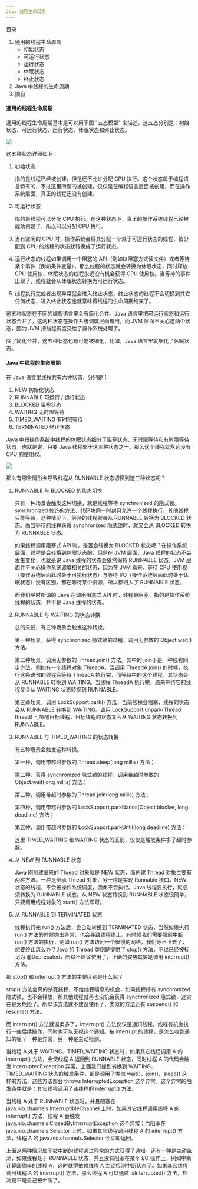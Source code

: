 ```yaml
---
Java 线程生命周期
---
```


目录

1. 通用的线程生命周期
   - 初始状态
   - 可运行状态
   - 运行状态
   - 休眠状态
   - 终止状态
2. Java 中线程的生命周期
3. 摘自

#### 通用的线程生命周期

通用的线程生命周期基本是可以用下图 "五态模型" 来描述。这五态分别是：初始状态、可运行状态、运行状态、休眠状态和终止状态。

![](https://i.loli.net/2019/03/19/5c903a489f3c7.png)

这五种状态详细如下：

1. 初始状态

   指的是线程已经被创建，但是还不允许分配 CPU 执行。这个状态属于编程语言特有的，不过这里所谓的被创建，仅仅是在编程语言层面被创建，而在操作系统层面，真正的线程还没有创建。

2. 可运行状态

   指的是线程可以分配 CPU 执行。在这种状态下，真正的操作系统线程已经被成功创建了，所以可以分配 CPU 执行。

3. 当有空闲的 CPU 时，操作系统会将其分配一个处于可运行状态的线程，被分配到 CPU 的线程的状态就转换成了运行状态。

4. 运行状态的线程如果调用一个阻塞的 API（例如以阻塞方式读文件）或者等待某个事件（例如条件变量），那么线程的状态就会转换为休眠状态，同时释放 CPU 使用权，休眠状态的线程永远没有机会获得 CPU 使用权。当等待的事件出现了，线程就会从休眠状态转换为可运行状态。

5. 线程执行完或者出现异常就会进入终止状态，终止状态的线程不会切换到其它任何状态，进入终止状态也就意味着线程的生命周期结束了。

这五种状态在不同的编程语言里会有简化合并。Java 语言里把可运行状态和运行状态合并了，这两种状态在操作系统调度层面有用，而 JVM 层面不关心这两个状态，因为 JVM 把线程调度交给了操作系统处理了。

除了简化合并，这五种状态也有可能被细化，比如，Java 语言里就细化了休眠状态。

#### Java 中线程的生命周期

在 Java 语言里线程共有六种状态，分别是：

1. NEW 初始化状态
2. RUNNABLE 可运行 / 运行状态
3. BLOCKED 阻塞状态
4. WAITING 无时限等待
5. TIMED_WAITING 有时限等待
6. TERMINATED 终止状态

Java 中把操作系统中线程的休眠状态细分了阻塞状态、无时限等待和有时限等待状态，也就是说，只要 Java 线程处于这三种状态之一，那么这个线程就永远没有 CPU 的使用权。

![](https://i.loli.net/2019/03/19/5c907c24121ac.png)

那么有哪些情形会导致线程从 RUNNABLE 状态切换到这三种状态呢？

1. RUNNABLE 与 BLOCKED 的状态切换

   只有一种场景会触发这种切换，就是线程等待 synchronized 的隐式锁。synchronized 修饰的方法、代码块同一时刻只允许一个线程执行，其他线程只能等待，这种情况下，等待的线程就会从 RUNNABLE 转换为 BLOCKED 状态。而当等待的线程获得 synchronized 隐式锁时，就又会从 BLOCKED 转换为 RUNNABLE 状态。

   如果线程调用阻塞式 API 时，是否会转换为 BLOCKED 状态呢？在操作系统层面，线程是会转换到休眠状态的，但是在 JVM 层面，Java 线程的状态不会发生变化，也就是说 Java 线程的状态会依然保持 RUNNABLE 状态。JVM 层面并不关心操作系统调度相关的状态，因为在 JVM 看来，等待 CPU 使用权（操作系统层面此时处于可执行状态）与等待 I/O（操作系统层面此时处于休眠状态）没有区别，都在等待某个资源，所以都归入了 RUNNABLE 状态。

   而我们平时所谓的 Java 在调用阻塞式 API 时，线程会阻塞，指的是操作系统线程的状态，并不是 Java 线程的状态。

2. RUNNABLE 与 WAITING 的状态转换

   总的来说，有三种场景会触发这种转换。

   第一种场景，获得 synchronized 隐式锁的过程，调用无参数的 Object.wait() 方法。

   第二种场景，调用无参数的 Thread.join() 方法。其中的 join() 是一种线程同步方法。例如有一个线程对象 ThreadA，当调用 ThreadA.join() 的时候，执行这条语句的线程会等待 ThreadA 执行完，而等待中的这个线程，其状态会从 RUNNABLE 转换到 WAITING。当线程 ThreadA 执行完，原来等待它的线程又会从 WAITING 状态转换到 RUNNABLE。

   第三章场景，调用 LockSupport.park() 方法，当前线程会阻塞，线程的状态会从 RUNNABLE 转换到 WAITING。调用 LockSupport.unpark(Thread thread) 可唤醒目标线程，目标线程的状态又会从 WAITING 状态转换到 RUNNABLE。

3. RUNNABLE 与 TIMED_WAITING 的状态转换

   有五种场景会触发这种转换。

   第一种，调用带超时参数的 Thread.sleep(long millis) 方法；

   第二种，获得 synchronized 隐式锁的线程，调用带超时参数的 Object.wait(long millis) 方法；

   第三种，调用带超时参数的 Thread.join(long millis) 方法；

   第四种，调用带超时参数的 LockSupport.parkNanos(Object blocker, long deadline) 方法；

   第五种，调用带超时参数的 LockSupport.parkUntil(long deadline) 方法；

   这里 TIMED_WAITING 和 WAITING 状态的区别，仅仅是触发条件多了超时参数。

4. 从 NEW 到 RUNNABLE 状态

   Java 刚创建出来的 Thread 对象就是 NEW 状态，而创建 Thread 对象主要有两种方法。一种是继承 Thread 对象，另一种是实现 Runnable 接口。NEW 状态的线程，不会被操作系统调度，因此不会执行。Java 线程要执行，就必须转换为 RUNNABLE 状态。从 NEW 状态转换到 RUNNABLE 状态很简单，只要调用线程对象的 start() 方法即可。

5. 从 RUNNABLE 到 TERMINATED 状态

   线程执行完 run() 方法后，会自动转换到 TERMINATED 状态，当然如果执行 run() 方法的时候抛出异常，也会导致线程终止。有时候我们需要强制中断 run() 方法的执行，例如 run() 方法访问一个很慢的网络，我们等不下去了，想要终止怎么办？Java 的 Thread 类倒是提供了 stop() 方法，不过已经被标记为 @Deprecated，所以不建议使用了，正确的姿势其实是调用 interrupt() 方法。

那 stop() 和 interrupt() 方法的主要区别是什么呢？

stop() 方法会真的杀死线程，不给线程喘息的机会，如果线程持有 synchronized 隐式锁，也不会释放，那其他线程就再也没机会获得 synchronized 隐式锁，这实在是太危险了。所以该方法就不建议使用了，类似的方法还有 suspend() 和 resume() 方法。

而 interrupt() 方法就温柔多了，interrupt() 方法仅仅是通知线程，线程有机会执行一些后续操作，同时也可以无视这个通知。被 interrupt 的线程，是怎么收到通知的呢？一种是异常，另一种是主动检测。

当线程 A 处于 WAITING、TIMED_WAITING 状态时，如果其它线程调用 A 的 interrupt() 方法，会使线程 A 返回到 RUNNABLE 状态，同时线程 A 的代码会触发 InterruptedException 异常。上面我们提到转换到 WAITING、TIMED_WAITING 状态的触发条件，都是调用了类似 wait()、join()、sleep() 这样的方法，这些方法都会 throws InterruptedException 这个异常。这个异常的触发条件就是：其它线程调用了该线程的 interrupt() 方法。

当线程 A 处于 RUNNABLE 状态时，并且阻塞在 java.nio.channels.InterruptibleChannel 上时，如果其它线程调用线程 A 的 interrupt() 方法，线程 A 会触发 java.nio.channels.ClosedByInterruptException 这个异常；而阻塞在 java.nio.channels.Selector 上时，如果其它线程调用线程 A 的 interrupt() 方法，线程 A 的 java.nio.channels.Selector 会立即返回。

上面这两种情况属于被中断的线程通过异常的方式获得了通知。还有一种是主动监测，如果线程处于 RUNNABLE 状态，并且没有阻塞在某个 I/O 操作上，例如中断计算圆周率的线程 A，这时就得依赖线程 A 主动检测中断状态了。如果其它线程调用线程 A 的 interrupt() 方法，那么线程 A 可以通过 isInterrupted() 方法，检测是不是自己被中断了。